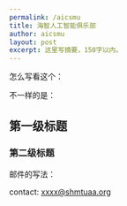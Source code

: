 ```yaml
---
permalink: /aicsmu
title: 海智人工智能俱乐部
author: aicsmu
layout: post
excerpt: 这里写摘要，150字以内。
---
```


怎么写看这个：

不一样的是：

## 第一级标题

### 第二级标题

邮件的写法：

contact: [xxxx@shmtuaa.org](mailto:xxxx@shmtuaa.org)